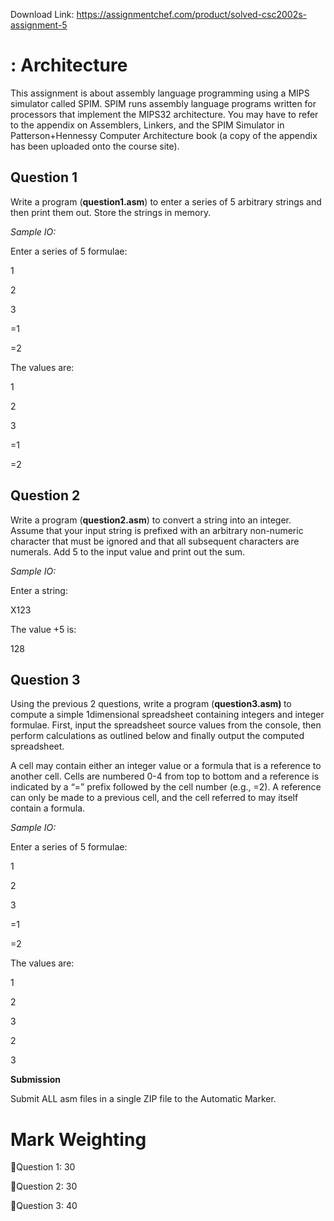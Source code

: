 Download Link: https://assignmentchef.com/product/solved-csc2002s-assignment-5
<br>
<h1>: Architecture</h1>

This assignment is about assembly language programming using a MIPS simulator called SPIM. SPIM runs assembly language programs written for processors that implement the MIPS32 architecture. You may have to refer to  the appendix on Assemblers, Linkers, and the SPIM Simulator in Patterson+Hennessy Computer Architecture book (a copy of the appendix has been uploaded onto the course site).

<h2>Question 1</h2>

Write a program (<strong>question1.asm</strong>) to enter a series of 5 arbitrary strings and then print them out.  Store the strings in memory.

<em>Sample IO:</em>

Enter a series of 5 formulae:

1

2

3

=1

=2

The values are:

1

2

3

=1

=2

<h2>Question 2</h2>

Write a program (<strong>question2.asm</strong>) to convert a string into an integer. Assume that your input string is prefixed with an arbitrary non-numeric character that must be ignored and that all subsequent characters are numerals. Add 5 to the input value and print out the sum.

<em>Sample IO:</em>

Enter a string:

X123

The value +5 is:

128

<h2>Question 3</h2>

Using the previous 2 questions, write a program (<strong>question3.asm) </strong>to compute a simple 1dimensional spreadsheet containing integers and integer formulae. First, input the spreadsheet source values from the console, then perform calculations as outlined below and finally output the computed spreadsheet.

A cell may contain either an integer value or a formula that is a reference to another cell.  Cells are numbered 0-4 from top to bottom and a reference is indicated by a “=” prefix followed by the cell number (e.g., =2). A reference can only be made to a previous cell, and the cell referred to may itself contain a formula.

<em>Sample IO:</em>

Enter a series of 5 formulae:

1

2

3

=1

=2

The values are:

1

2

3

2

3

<strong>Submission</strong>

Submit ALL asm files in a single ZIP file to the Automatic Marker.

<h1>Mark Weighting</h1>

Question 1: 30

Question 2: 30

Question 3: 40



